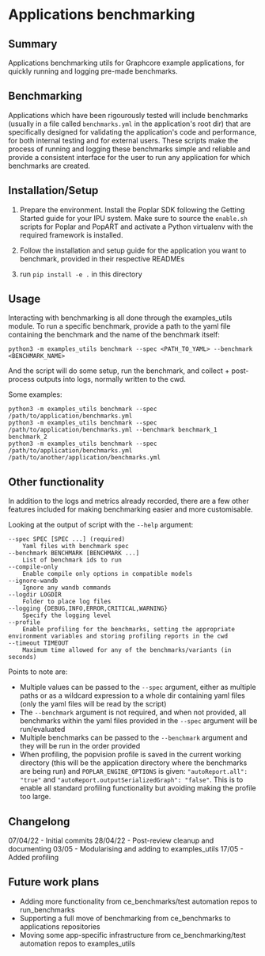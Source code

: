 # Applications benchmarking

## Summary
Applications benchmarking utils for Graphcore example applications, for quickly running and logging pre-made benchmarks.

## Benchmarking
Applications which have been rigourously tested will include benchmarks (usually in a file called `benchmarks.yml` in the application's root dir) that are specifically designed for validating the application's code and performance, for both internal testing and for external users. These scripts make the process of running and logging these benchmarks simple and reliable and provide a consistent interface for the user to run any application for which benchmarks are created.

## Installation/Setup
1. Prepare the environment. Install the Poplar SDK following the Getting Started guide for your IPU system. Make sure to source the `enable.sh` scripts for Poplar and PopART and activate a Python virtualenv with the required framework is installed.

2. Follow the installation and setup guide for the application you want to benchmark, provided in their respective READMEs

3. run `pip install -e .` in this directory

## Usage
Interacting with benchmarking is all done through the examples_utils module. To run a specific benchmark, provide a path to the yaml file containing the benchmark and the name of the benchmark itself:
```
python3 -m examples_utils benchmark --spec <PATH_TO_YAML> --benchmark <BENCHMARK_NAME>
```
And the script will do some setup, run the benchmark, and collect + post-process outputs into logs, normally written to the cwd.

Some examples:
```
python3 -m examples_utils benchmark --spec /path/to/application/benchmarks.yml
python3 -m examples_utils benchmark --spec /path/to/application/benchmarks.yml --benchmark benchmark_1 benchmark_2
python3 -m examples_utils benchmark --spec /path/to/application/benchmarks.yml /path/to/another/application/benchmarks.yml
```

## Other functionality
In addition to the logs and metrics already recorded, there are a few other features included for making benchmarking easier and more customisable. 

Looking at the output of script with the `--help` argument:
```
--spec SPEC [SPEC ...] (required)
    Yaml files with benchmark spec
--benchmark BENCHMARK [BENCHMARK ...]
    List of benchmark ids to run
--compile-only
    Enable compile only options in compatible models
--ignore-wandb
    Ignore any wandb commands
--logdir LOGDIR
    Folder to place log files
--logging {DEBUG,INFO,ERROR,CRITICAL,WARNING}
    Specify the logging level
--profile
    Enable profiling for the benchmarks, setting the appropriate environment variables and storing profiling reports in the cwd
--timeout TIMEOUT
    Maximum time allowed for any of the benchmarks/variants (in seconds)
```

Points to note are:
- Multiple values can be passed to the `--spec` argument, either as multiple paths or as a wildcard expression to a whole dir containing yaml files (only the yaml files will be read by the script)
- The `--benchmark` argument is not required, and when not provided, all benchmarks within the yaml files provided in the `--spec` argument will be run/evaluated
- Multiple benchmarks can be passed to the `--benchmark` argument and they will be run in the order provided
- When profiling, the popvision profile is saved in the current working directory (this will be the application directory where the benchmarks are being run) and `POPLAR_ENGINE_OPTIONS` is given: `"autoReport.all": "true"` and `"autoReport.outputSerializedGraph": "false"`. This is to enable all standard profiling functionality but avoiding making the profile too large.

## Changelong
07/04/22 - Initial commits
28/04/22 - Post-review cleanup and documenting
03/05 - Modularising and adding to examples_utils
17/05 - Added profiling

## Future work plans
- Adding more functionality from ce_benchmarks/test automation repos to run_benchmarks
- Supporting a full move of benchmarking from ce_benchmarks to applications repositories
- Moving some app-specific infrastructure from ce_benchmarking/test automation repos to examples_utils
